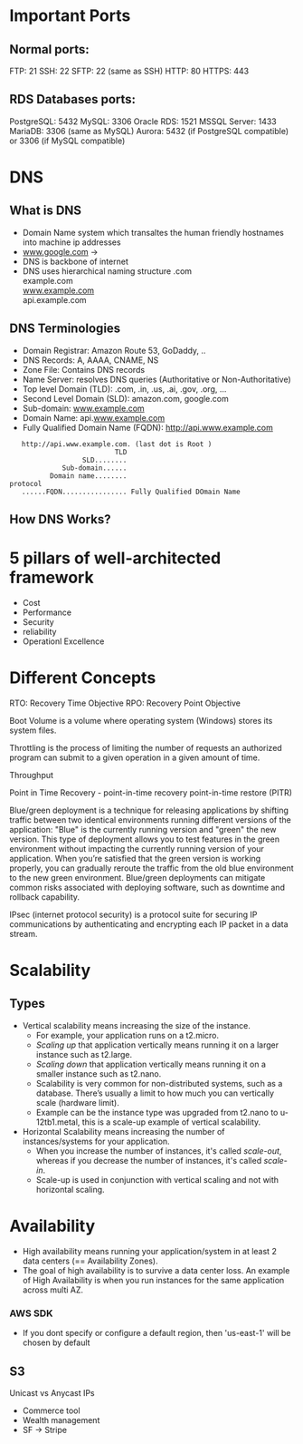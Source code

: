 # Important Ports

## Normal ports:
FTP: 21
SSH: 22
SFTP: 22 (same as SSH)
HTTP: 80
HTTPS: 443

## RDS Databases ports:
PostgreSQL: 5432
MySQL: 3306
Oracle RDS: 1521
MSSQL Server: 1433
MariaDB: 3306 (same as MySQL)
Aurora: 5432 (if PostgreSQL compatible) or 3306 (if MySQL compatible)

# DNS

## What is DNS
 - Domain Name system which transaltes the human friendly hostnames into machine ip addresses
 - www.google.com -> 
 - DNS is backbone of internet
 - DNS uses hierarchical naming structure
                .com  
         example.com  
     www.example.com  
     api.example.com  

## DNS Terminologies
 - Domain Registrar: Amazon Route 53, GoDaddy, ..
 - DNS Records: A, AAAA, CNAME, NS
 - Zone File: Contains DNS records
 - Name Server: resolves DNS queries (Authoritative or Non-Authoritative)
 - Top level Domain (TLD): .com, .in, .us, .ai, .gov, .org, ...
 - Second Level Domain (SLD): amazon.com, google.com 
 - Sub-domain: www.example.com
 - Domain Name: api.www.example.com
 - Fully Qualified Domain Name (FQDN): http://api.www.example.com
 ```
    http://api.www.example.com. (last dot is Root )
                           TLD  
                   SLD........
              Sub-domain......
           Domain name........
protocol       
    ......FQDN................ Fully Qualified DOmain Name
  ```

## How DNS Works?

# 5 pillars of well-architected framework
 - Cost
 - Performance
 - Security
 - reliability
 - Operationl Excellence

# Different Concepts
RTO: Recovery Time Objective
RPO: Recovery Point Objective

Boot Volume is a volume where operating system (Windows) stores its system files.

Throttling is the process of limiting the number of requests an authorized program can submit to a given operation in a given amount of time.

Throughput

Point in Time Recovery -  point-in-time recovery
point-in-time restore (PITR)


Blue/green deployment is a technique for releasing applications by shifting traffic between two identical environments running different versions of the application: "Blue" is the currently running version and "green" the new version. This type of deployment allows you to test features in the green environment without impacting the currently running version of your application. When you’re satisfied that the green version is working properly, you can gradually reroute the traffic from the old blue environment to the new green environment. Blue/green deployments can mitigate common risks associated with deploying software, such as downtime and rollback capability.

IPsec (internet protocol security) is a protocol suite for securing IP communications by authenticating and encrypting each IP packet in a data stream.

# Scalability

## Types
 - Vertical scalability means increasing the size of the instance. 
   - For example, your application runs on a t2.micro. 
   - *Scaling up* that application vertically means running it on a larger instance such as t2.large. 
   - *Scaling down* that application vertically means running it on a smaller instance such as t2.nano. 
   - Scalability is very common for non-distributed systems, such as a database. There’s usually a limit to how much you can vertically scale (hardware limit). 
   - Example can be the instance type was upgraded from t2.nano to u-12tb1.metal, this is a scale-up example of vertical scalability.
 - Horizontal Scalability means increasing the number of instances/systems for your application.
   - When you increase the number of instances, it's called *scale-out*, whereas if you decrease the number of instances, it's called *scale-in*. 
   - Scale-up is used in conjunction with vertical scaling and not with horizontal scaling. 

# Availability
 - High availability means running your application/system in at least 2 data centers (== Availability Zones). 
 - The goal of high availability is to survive a data center loss. An example of High Availability is when you run instances for the same application across multi AZ.

### AWS SDK
 - If you dont specify or configure a default region, then 'us-east-1' will be chosen by default

## S3

Unicast vs Anycast IPs

 - Commerce tool
 - Wealth management
 - SF -> Stripe

